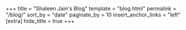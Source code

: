 +++
title = "Shaleen Jain's Blog"
template = "blog.html"
permalink = "/blog/"
sort_by = "date"
paginate_by = 10
insert_anchor_links = "left"
[extra]
hide_title = true
+++
